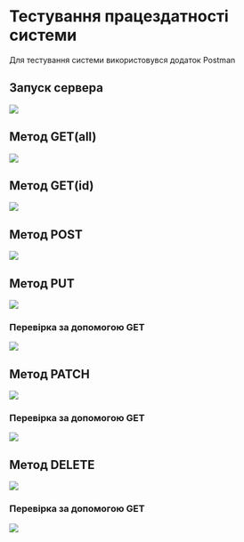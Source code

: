 # Тестування працездатності системи
Для тестування системи використовувся додаток Postman
## Запуск сервера
![](./Server_Start.jpg)
 
## Метод GET(all)
![](./Get_all.jpg)

## Метод GET(id)
![](./Get_id.jpg)
 
## Метод POST
![](./POST.jpg)

## Метод PUT
![](./PUT.jpg)

### Перевірка за допомогою GET
![](./PUT_GET.jpg)
 
 ## Метод PATCH
![](./PATCH.jpg)
 
### Перевірка за допомогою GET
![](./PATCH_GET.jpg)

  ## Метод DELETE
![](./DELETE.jpg)
 
### Перевірка за допомогою GET
![](./DELETE_GET.jpg)
